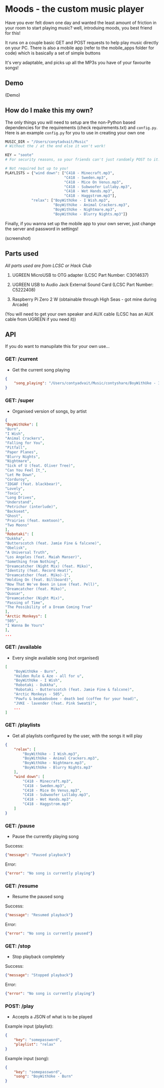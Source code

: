 # Moods - the custom music player
Have you ever felt down one day and wanted the least amount of friction in your room to start playing music? well, introduing moods, you best friend for this!

It runs on a couple basic GET and POST requests to help play music directly on your PC. There is also a mobile app (refer to the mobile_apps folder for code) which is basically a set of simple buttons

It's very adaptable, and picks up all the MP3s you have of your favourite songs!

## Demo
(Demo)

## How do I make this my own?
The only things you will need to setup are the non-Python based dependencies for the requirements (check requirements.txt) and `config.py`. Here is an example `config.py` for you to use in creating your own one

```python
MUSIC_DIR = "/Users/conytadvait/Music" 
# Without the / at the end else it won't work!

KEY = "soote" 
# For security reasons, so your friends can't just randomly POST to it!

# Not required but up to you!
PLAYLISTS = {"wind down": ["C418 - Minecraft.mp3", 
                           "C418 - Sweden.mp3", 
                           "C418 - Mice On Venus.mp3",
                           "C418 - Subwoofer Lullaby.mp3",
                           "C418 - Wet Hands.mp3",
                           "C418 - Haggstrom.mp3"],
            "relax": ["BoyWithUke - I Wish.mp3",
                      "BoyWithUke - Animal Crackers.mp3",
                      "BoyWithUke - Nightmare.mp3",
                      "BoyWithUke - Blurry Nights.mp3"]}
```

Finally, if you wanna set up the mobile app to your own server, just change the server and password in settings!

(screenshot)

## Parts used
*All parts used are from LCSC or Hack Club*

1. UGREEN MicroUSB to OTG adapter (LCSC Part Number: C3014637)

2. UGREEN USB to Audio Jack External Sound Card (LCSC Part Number: C5222408)

3. Raspberry Pi Zero 2 W (obtainable through High Seas - got mine during Arcade)

(You will need to get your own speaker and AUX cable (LCSC has an AUX cable from UGREEN if you need it))

## API
If you do want to manupilate this for your own use...

### GET: /current
- Get the current song playing

```json
{
    "song_playing": "/Users/contyadvait/Music/contyshare/BoyWithUke - I Wish.mp3"
}
```

### GET: /super
- Organised version of songs, by artist

```json
{
"BoyWithUke": [
"Burn",
"I Wish",
"Animal Crackers",
"Falling for You",
"Pitfall",
"Paper Planes",
"Blurry Nights",
"Nightmare",
"Sick of U (feat. Oliver Tree)",
"Can You Feel It_",
"Let Me Down",
"Corduroy",
"IDGAF (feat. blackbear)",
"Lovely",
"Toxic",
"Long Drives",
"Understand",
"Petrichor (interlude)",
"Backseat",
"Ghost",
"Prairies (feat. mxmtoon)",
"Two Moons"
],
"Robotaki": [
"Dukkha",
"Butterscotch (feat. Jamie Fine & falcxne)",
"Obelisk",
"A Universal Truth",
"Los Angeles (feat. Maiah Manser)",
"Something from Nothing",
"Dreamcatcher (Night Mix) (feat. Miko)",
"Identity (feat. Record Heat)",
"Dreamcatcher (feat. Miko)-1",
"Holding On (feat. Billboard)",
"Now That We've Been in Love (feat. Pell)",
"Dreamcatcher (feat. Miko)",
"Quasar",
"Dreamcatcher (Night Mix)",
"Passing of Time",
"The Possibility of a Dream Coming True"
],
"Arctic Monkeys": [
"505",
"I Wanna Be Yours"
],
...
```

### GET: /available
- Every single available song (not organised)

```json
[
    "BoyWithUke - Burn",
    "Halden Rule & Aze - all for u",
    "BoyWithUke - I Wish",
    "Robotaki - Dukkha",
    "Robotaki - Butterscotch (feat. Jamie Fine & falcxne)",
    "Arctic Monkeys - 505",
    "Powfu & beabadoobee - death bed (coffee for your head)",
    "JVKE - lavender (feat. Pink Sweat$)",
    ...
]
```

### GET: /playlists
- Get all playlists configured by the user, with the songs it will play

```json
{
    "relax": [
        "BoyWithUke - I Wish.mp3",
        "BoyWithUke - Animal Crackers.mp3",
        "BoyWithUke - Nightmare.mp3",
        "BoyWithUke - Blurry Nights.mp3"
    ],
    "wind down": [
        "C418 - Minecraft.mp3",
        "C418 - Sweden.mp3",
        "C418 - Mice On Venus.mp3",
        "C418 - Subwoofer Lullaby.mp3",
        "C418 - Wet Hands.mp3",
        "C418 - Haggstrom.mp3"
    ]
}
```

### GET: /pause
- Pause the currently playing song

Success:
```json
{"message": "Paused playback"}
```

Error:
```json
{"error": "No song is currently playing"}
```

### GET: /resume
- Resume the paused song

Success:
```json
{"message": "Resumed playback"}
```

Error:
```json
{"error": "No song is currently paused"}
```

### GET: /stop
- Stop playback completely

Success:
```json
{"message": "Stopped playback"}
```

Error:
```json
{"error": "No song is currently playing"}
```

### POST: /play
- Accepts a JSON of what is to be played

Example input (playlist):
```json
{
    "key": "somepassword",
    "playlist": "relax"
}
```

Example input (song):
```json
{
    "key": "somepassword",
    "song": "BoyWithUke - Burn"
}
```